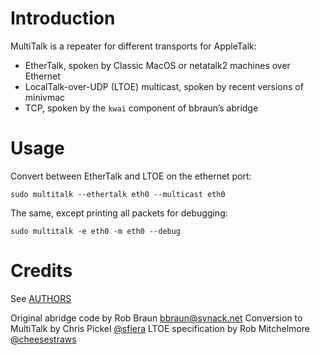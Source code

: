 # Introduction

MultiTalk is a repeater for different transports for AppleTalk:
* EtherTalk, spoken by Classic MacOS or netatalk2 machines over Ethernet
* LocalTalk-over-UDP (LTOE) multicast, spoken by recent versions of minivmac
* TCP, spoken by the `kwai` component of bbraun’s abridge

# Usage

Convert between EtherTalk and LTOE on the ethernet port:

    sudo multitalk --ethertalk eth0 --multicast eth0

The same, except printing all packets for debugging:

    sudo multitalk -e eth0 -m eth0 --debug

# Credits

See [AUTHORS](AUTHORS)

Original abridge code by Rob Braun <bbraun@synack.net>
Conversion to MultiTalk by Chris Pickel [@sfiera](https://github.com/sfiera)
LTOE specification by Rob Mitchelmore [@cheesestraws](https://github.com/cheesestraws)
